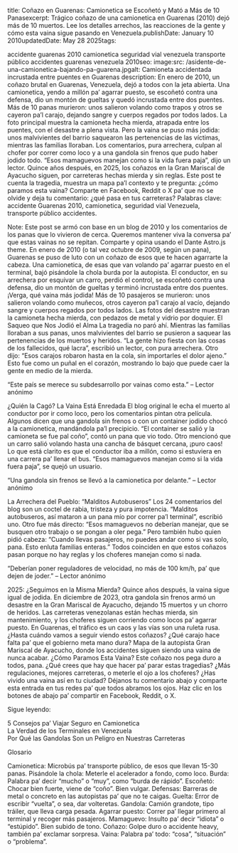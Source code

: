 
title: Coñazo en Guarenas: Camionetica se Escoñetó y Mató a Más de 10 Panasexcerpt: Trágico coñazo de una camionetica en Guarenas (2010) dejó más de 10 muertos. Lee los detalles arrechos, las reacciones de la gente y cómo esta vaina sigue pasando en Venezuela.publishDate: January 10 2010updatedDate: May 28 2025tags:

accidente guarenas 2010
camionetica
seguridad vial venezuela
transporte público accidentes
guarenas
venezuela 2010seo:  image:src: /asidente-de-una-camionetica-bajando-pa-guarena.jpgalt: Camioneta accidentada incrustada entre puentes en Guarenas  description: En enero de 2010, un coñazo brutal en Guarenas, Venezuela, dejó a todos con la jeta abierta. Una camionetica, yendo a millón pa’ agarrar puesto, se escoñetó contra una defensa, dio un montón de gueltas y quedó incrustada entre dos puentes. Más de 10 panas murieron: unos salieron volando como trapos y otros se cayeron pa’l carajo, dejando sangre y cuerpos regados por todos lados. La foto principal muestra la camioneta hecha mierda, atrapada entre los puentes, con el desastre a plena vista. Pero la vaina se puso más jodida: unos malvivientes del barrio saquearon las pertenencias de las víctimas, mientras las familias lloraban. Los comentarios, pura arrechera, culpan al chofer por correr como loco y a una gandola sin frenos que pudo haber jodido todo. “Esos mamaguevos manejan como si la vida fuera paja”, dijo un lector. Quince años después, en 2025, los coñazos en la Gran Mariscal de Ayacucho siguen, por carreteras hechas mierda y sin reglas. Este post te cuenta la tragedia, muestra un mapa pa’l contexto y te pregunta: ¿cómo paramos esta vaina? Comparte en Facebook, Reddit o X pa’ que no se olvide y deja tu comentario: ¿qué pasa en tus carreteras? Palabras clave: accidente Guarenas 2010, camionetica, seguridad vial Venezuela, transporte público accidentes.



Note: Este post se armó con base en un blog de 2010 y los comentarios de los panas que lo vivieron de cerca. Queremos mantener viva la conversa pa’ que estas vainas no se repitan. Comparte y opina usando el Dante Astro.js theme.
En enero de 2010 (o tal vez octubre de 2009, según un pana), Guarenas se puso de luto con un coñazo de esos que te hacen agarrarte la cabeza. Una camionetica, de esas que van volando pa’ agarrar puesto en el terminal, bajó pisándole la chola burda por la autopista. El conductor, en su arrechera por esquivar un carro, perdió el control, se escoñetó contra una defensa, dio un montón de gueltas y terminó incrustada entre dos puentes. ¡Verga, qué vaina más jodida! Más de 10 pasajeros se murieron: unos salieron volando como muñecos, otros cayeron pa’l carajo al vacío, dejando sangre y cuerpos regados por todos lados. Las fotos del desastre muestran la camioneta hecha mierda, con pedazos de metal y vidrio por doquier.
El Saqueo que Nos Jodió el Alma
La tragedia no paró ahí. Mientras las familias lloraban a sus panas, unos malvivientes del barrio se pusieron a saquear las pertenencias de los muertos y heridos. “La gente hizo fiesta con las cosas de los fallecidos, qué lacra”, escribió un lector, con pura arrechera. Otro dijo: “Esos carajos robaron hasta en la cola, sin importarles el dolor ajeno.” Esto fue como un puñal en el corazón, mostrando lo bajo que puede caer la gente en medio de la mierda.

“Este país se merece su subdesarrollo por vainas como esta.” – Lector anónimo

¿Quién la Cagó? La Vaina Está Enredada
El blog original le echa el muerto al conductor por ir como loco, pero los comentarios pintan otra película. Algunos dicen que una gandola sin frenos o con un container jodido chocó a la camionetica, mandándola pa’l precipicio. “El container se salió y la camioneta se fue pal coño”, contó un pana que vio todo. Otro mencionó que un carro salió volando hasta una cancha de básquet cercana, ¡puro caos! Lo que está clarito es que el conductor iba a millón, como si estuviera en una carrera pa’ llenar el bus. “Esos mamaguevos manejan como si la vida fuera paja”, se quejó un usuario.

“Una gandola sin frenos se llevó a la camionetica por delante.” – Lector anónimo

La Arrechera del Pueblo: “Malditos Autobuseros”
Los 24 comentarios del blog son un coctel de rabia, tristeza y pura impotencia. “Malditos autobuseros, así mataron a un pana mío por correr pa’l terminal”, escribió uno. Otro fue más directo: “Esos mamaguevos no deberían manejar, que se busquen otro trabajo o se pongan a oler pega.” Pero también hubo quien pidió cabeza: “Cuando llevas pasajeros, no puedes andar como si vas solo, pana. Esto enluta familias enteras.” Todos coinciden en que estos coñazos pasan porque no hay reglas y los choferes manejan como si nada.

“Deberían poner reguladores de velocidad, no más de 100 km/h, pa’ que dejen de joder.” – Lector anónimo

2025: ¿Seguimos en la Misma Mierda?
Quince años después, la vaina sigue igual de jodida. En diciembre de 2023, otra gandola sin frenos armó un desastre en la Gran Mariscal de Ayacucho, dejando 15 muertos y un chorro de heridos. Las carreteras venezolanas están hechas mierda, sin mantenimiento, y los choferes siguen corriendo como locos pa’ agarrar puesto. En Guarenas, el tráfico es un caos y las vías son una ruleta rusa. ¿Hasta cuándo vamos a seguir viendo estos coñazos? ¿Qué carajo hace falta pa’ que el gobierno meta mano dura?
Mapa de la autopista Gran Mariscal de Ayacucho, donde los accidentes siguen siendo una vaina de nunca acabar.
¿Cómo Paramos Esta Vaina?
Este coñazo nos pega duro a todos, pana. ¿Qué crees que hay que hacer pa’ parar estas tragedias? ¿Más regulaciones, mejores carreteras, o meterle el ojo a los choferes? ¿Has vivido una vaina así en tu ciudad? Déjanos tu comentario abajo y comparte esta entrada en tus redes pa’ que todos abramos los ojos. Haz clic en los botones de abajo pa’ compartir en Facebook, Reddit, o X.

  
  
  


Sigue leyendo:  

5 Consejos pa’ Viajar Seguro en Camionetica  
La Verdad de los Terminales en Venezuela  
Por Qué las Gandolas Son un Peligro en Nuestras Carreteras

Glosario

Camionetica: Microbús pa’ transporte público, de esos que llevan 15-30 panas.
Pisándole la chola: Meterle el acelerador a fondo, como loco.
Burda: Palabra pa’ decir “mucho” o “muy”, como “burda de rápido”.
Escoñetó: Chocar bien fuerte, viene de “coño”. Bien vulgar.
Defensas: Barreras de metal o concreto en las autopistas pa’ que no te caigas.
Guelta: Error de escribir “vuelta”, o sea, dar volteretas.
Gandola: Camión grandote, tipo tráiler, que lleva carga pesada.
Agarrar puesto: Correr pa’ llegar primero al terminal y recoger más pasajeros.
Mamaguevo: Insulto pa’ decir “idiota” o “estúpido”. Bien subido de tono.
Coñazo: Golpe duro o accidente heavy, también pa’ exclamar sorpresa.
Vaina: Palabra pa’ todo: “cosa”, “situación” o “problema”.

